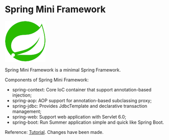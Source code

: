 # Spring Mini Framework

![logo](logo.png)

Spring Mini Framework is a minimal Spring Framework.

Components of Spring Mini Framework:

- spring-context: Core IoC container that support annotation-based injection;
- spring-aop: AOP support for annotation-based subclassing proxy;
- spring-jdbc: Provides JdbcTemplate and declarative transaction management;
- spring-web: Support web application with Servlet 6.0;
- spring-boot: Run Summer application simple and quick like Spring Boot.

Reference: [Tutorial](https://www.liaoxuefeng.com/wiki/1539348902182944). Changes have been made.
